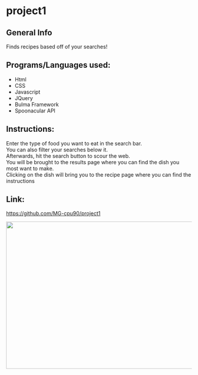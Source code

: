 # project1

## General Info

Finds recipes based off of your searches! 

## Programs/Languages used:

* Html
* CSS
* Javascript
* JQuery
* Bulma Framework
* Spoonacular API

## Instructions:
Enter the type of food you want to eat in the search bar.
<br>
You can also filter your searches below it.
<br>
Afterwards, hit the search button to scour the web.
<br>
You will be brought to the results page where you can find the dish you
most want to make.
<br>
Clicking on the dish will bring you to the recipe page where you can find 
the instructions

## Link:
https://github.com/MG-cpu90/project1

<img src="" width="600px" height="400px">